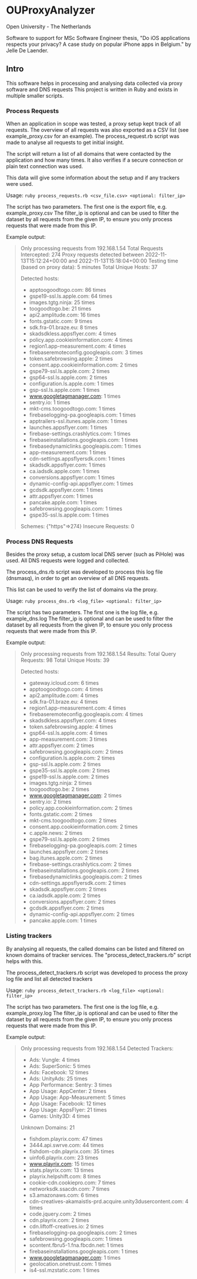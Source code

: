 # OUProxyAnalyzer

Open University - The Netherlands

Software to support for MSc Software Engineer thesis, "Do iOS applications respects your privacy? A case study on popular iPhone apps in Belgium." by Jelle De Laender.

## Intro

This software helps in processing and analysing data collected via proxy software and DNS requests
This project is written in Ruby and exists in multiple smaller scripts.

### Process Requests

When an application in scope was tested, a proxy setup kept track of all requests.
The overview of all requests was also exported as a CSV list (see example_proxy.csv for an example).
The process_request.rb script was made to analyse all requests to get initial insight.

The script will return a list of all domains that were contacted by the application and how many times.
It also verifies if a secure connection or plain text connection was used.

This data will give some information about the setup and if any trackers were used.

Usage:
`ruby process_requests.rb <csv_file.csv> <optional: filter_ip>`

The script has two parameters. The first one is the export file, e.g. example_proxy.csv
The filter_ip is optional and can be used to filter the dataset by all requests from the given IP, to ensure you only process requests that were made from this IP.

Example output:

> Only processing requests from 192.168.1.54
> Total Requests Intercepted: 274
> Proxy requests detected between  2022-11-13T15:12:24+00:00 and 2022-11-13T15:18:04+00:00
> Testing time (based on proxy data): 5 minutes
> Total Unique Hosts: 37
> 
> Detected hosts:
>  - apptoogoodtogo.com: 86 times
>  - gspe19-ssl.ls.apple.com: 64 times
>  - images.tgtg.ninja: 25 times
>  - toogoodtogo.be: 21 times
>  - api2.amplitude.com: 16 times
>  - fonts.gstatic.com: 9 times
>  - sdk.fra-01.braze.eu: 8 times
>  - skadsdkless.appsflyer.com: 4 times
>  - policy.app.cookieinformation.com: 4 times
>  - region1.app-measurement.com: 4 times
>  - firebaseremoteconfig.googleapis.com: 3 times
>  - token.safebrowsing.apple: 2 times
>  - consent.app.cookieinformation.com: 2 times
>  - gspe79-ssl.ls.apple.com: 2 times
>  - gsp64-ssl.ls.apple.com: 2 times
>  - configuration.ls.apple.com: 1 times
>  - gsp-ssl.ls.apple.com: 1 times
>  - www.googletagmanager.com: 1 times
>  - sentry.io: 1 times
>  - mkt-cms.toogoodtogo.com: 1 times
>  - firebaselogging-pa.googleapis.com: 1 times
>  - apptrailers-ssl.itunes.apple.com: 1 times
>  - launches.appsflyer.com: 1 times
>  - firebase-settings.crashlytics.com: 1 times
>  - firebaseinstallations.googleapis.com: 1 times
>  - firebasedynamiclinks.googleapis.com: 1 times
>  - app-measurement.com: 1 times
>  - cdn-settings.appsflyersdk.com: 1 times
>  - skadsdk.appsflyer.com: 1 times
>  - ca.iadsdk.apple.com: 1 times
>  - conversions.appsflyer.com: 1 times
>  - dynamic-config-api.appsflyer.com: 1 times
>  - gcdsdk.appsflyer.com: 1 times
>  - attr.appsflyer.com: 1 times
>  - pancake.apple.com: 1 times
>  - safebrowsing.googleapis.com: 1 times
>  - gspe35-ssl.ls.apple.com: 1 times
> 
> Schemes: {"https"=>274}
> Insecure Requests: 0

### Process DNS Requests

Besides the proxy setup, a custom local DNS server (such as PiHole) was used.
All DNS requests were logged and collected.

The process_dns.rb script was developed to process this log file (dnsmasq),
in order to get an overview of all DNS requests.

This list can be used to verify the list of domains via the proxy.

Usage:
`ruby process_dns.rb <log_file> <optional: filter_ip>`

The script has two parameters. The first one is the log file, e.g. example_dns.log
The filter_ip is optional and can be used to filter the dataset by all requests from the given IP, to ensure you only process requests that were made from this IP.

Example output:

> Only processing requests from 192.168.1.54
> Results:
> Total Query Requests: 98
> Total Unique Hosts: 39
> 
> Detected hosts:
>  - gateway.icloud.com: 6 times
>  - apptoogoodtogo.com: 4 times
>  - api2.amplitude.com: 4 times
>  - sdk.fra-01.braze.eu: 4 times
>  - region1.app-measurement.com: 4 times
>  - firebaseremoteconfig.googleapis.com: 4 times
>  - skadsdkless.appsflyer.com: 4 times
>  - token.safebrowsing.apple: 4 times
>  - gsp64-ssl.ls.apple.com: 4 times
>  - app-measurement.com: 3 times
>  - attr.appsflyer.com: 2 times
>  - safebrowsing.googleapis.com: 2 times
>  - configuration.ls.apple.com: 2 times
>  - gsp-ssl.ls.apple.com: 2 times
>  - gspe35-ssl.ls.apple.com: 2 times
>  - gspe19-ssl.ls.apple.com: 2 times
>  - images.tgtg.ninja: 2 times
>  - toogoodtogo.be: 2 times
>  - www.googletagmanager.com: 2 times
>  - sentry.io: 2 times
>  - policy.app.cookieinformation.com: 2 times
>  - fonts.gstatic.com: 2 times
>  - mkt-cms.toogoodtogo.com: 2 times
>  - consent.app.cookieinformation.com: 2 times
>  - c.apple.news: 2 times
>  - gspe79-ssl.ls.apple.com: 2 times
>  - firebaselogging-pa.googleapis.com: 2 times
>  - launches.appsflyer.com: 2 times
>  - bag.itunes.apple.com: 2 times
>  - firebase-settings.crashlytics.com: 2 times
>  - firebaseinstallations.googleapis.com: 2 times
>  - firebasedynamiclinks.googleapis.com: 2 times
>  - cdn-settings.appsflyersdk.com: 2 times
>  - skadsdk.appsflyer.com: 2 times
>  - ca.iadsdk.apple.com: 2 times
>  - conversions.appsflyer.com: 2 times
>  - gcdsdk.appsflyer.com: 2 times
>  - dynamic-config-api.appsflyer.com: 2 times
>  - pancake.apple.com: 1 times

### Listing trackers

By analysing all requests, the called domains can be listed and filtered on known domains of tracker services.
The "process_detect_trackers.rb" script helps with this.

The process_detect_trackers.rb script was developed to process the proxy log file and list all detected trackers

Usage:
`ruby process_detect_trackers.rb <log_file> <optional: filter_ip>`

The script has two parameters. The first one is the log file, e.g. example_proxy.log
The filter_ip is optional and can be used to filter the dataset by all requests from the given IP, to ensure you only process requests that were made from this IP.

Example output:

> Only processing requests from 192.168.1.54
> Detected Trackers:
> - Ads: Vungle: 4 times
> - Ads: SuperSonic: 5 times
> - Ads: Facebook: 12 times
> - Ads: UnityAds: 25 times
> - App Performance: Sentry: 3 times
> - App Usage: AppCenter: 2 times
> - App Usage: App-Measurement: 5 times
> - App Usage: Facebook: 12 times
> - App Usage: AppsFlyer: 21 times
> - Games: Unity3D: 4 times
> 
> Unknown Domains: 21
> - fishdom.playrix.com: 47 times
> - 3444.api.swrve.com: 44 times
> - fishdom-cdn.playrix.com: 35 times
> - uinfo6.playrix.com: 23 times
> - www.playrix.com: 15 times
> - stats.playrix.com: 13 times
> - playrix.helpshift.com: 8 times
> - cookie-cdn.cookiepro.com: 7 times
> - networksdk.ssacdn.com: 7 times
> - s3.amazonaws.com: 6 times
> - cdn-creatives-akamaistls-prd.acquire.unity3dusercontent.com: 4 times
> - code.jquery.com: 2 times
> - cdn.playrix.com: 2 times
> - cdn.liftoff-creatives.io: 2 times
> - firebaselogging-pa.googleapis.com: 2 times
> - safebrowsing.googleapis.com: 1 times
> - scontent.fbru5-1.fna.fbcdn.net: 1 times
> - firebaseinstallations.googleapis.com: 1 times
> - www.googletagmanager.com: 1 times
> - geolocation.onetrust.com: 1 times
> - is4-ssl.mzstatic.com: 1 times

